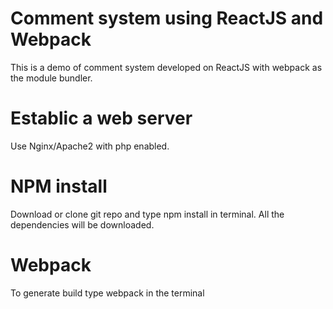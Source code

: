 # Comment system using ReactJS and Webpack

This is a demo of comment system developed on ReactJS with webpack as the module bundler.

# Establic a web server

Use Nginx/Apache2 with php enabled.

# NPM install

Download or clone git repo and type npm install in terminal. All the dependencies will be downloaded.

# Webpack

To generate build type webpack in the terminal
